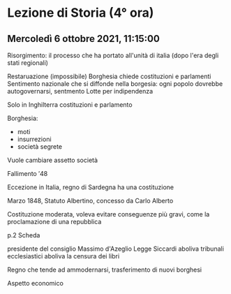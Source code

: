 #  Lezione di Storia (4° ora)
## Mercoledì 6 ottobre 2021, 11:15:00

Risorgimento: il processo che ha portato all'unità di italia (dopo l'era degli stati regionali)

Restaruazione (impossibile)
Borghesia chiede costituzioni e parlamenti
Sentimento nazionale che si diffonde nella borgesia:
ogni popolo dovrebbe autogovernarsi, sentmento
Lotte per indipendenza

Solo in Inghilterra costituzioni e parlamento

Borghesia:
* moti
* insurrezioni
* società segrete

Vuole cambiare assetto società

Fallimento $'48$


Eccezione in Italia, regno di Sardegna  ha una costituzione

Marzo $1848$, Statuto Albertino, concesso da Carlo Alberto

Costituzione moderata, voleva evitare conseguenze più gravi, come la proclamazione di una repubblica

p.2 Scheda

presidente del consiglio Massimo d'Azeglio
Legge Siccardi aboliva tribunali ecclesiastici
aboliva la censura dei libri

Regno che tende ad ammodernarsi, trasferimento di nuovi borghesi

Aspetto economico
<!--stackedit_data:
eyJoaXN0b3J5IjpbMjQ5NzMwNDU3LDEzOTQ5NjA2ODhdfQ==
-->